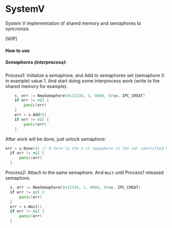 # SystemV
System V implementation of  shared memory and semaphores to syncronize.

[WIP]

#### How to use
##### Semaphores (interprocess):

Process1: Initialize a semaphore, and Add to semaphores set (semaphore 0 in example) value 1. And start doing some interprocess work (write to the shared memory for example).
```go
	s, err := NewSemaphore(0x12334, 1, 0666, true, IPC_CREAT)
	if err != nil {
		panic(err)
	}
	err = s.Add(0)
	if err != nil {
		panic(err)
	}
  ```
  
  After work will be done, just unlock semaphore:
  
  ```go
  err = s.Done(0) // 0 here is the 1-st semaphore in the set identified by semaphore ID.
	if err != nil {
		panic(err)
	}
  ```
  
  Process2: Attach to the same semaphore. And `Wait` until Process1 released semaphore.
  ```go
	s, err := NewSemaphore(0x12334, 1, 0666, true, IPC_CREAT)
	if err != nil {
		panic(err)
	}
	err = s.Wait()
	if err != nil {
		panic(err)
	}
  ```
